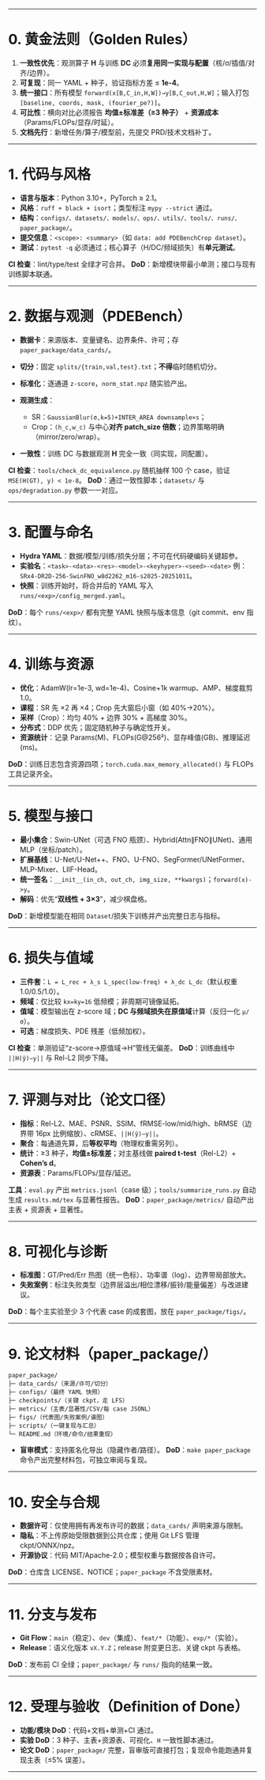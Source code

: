 
---

# 0. 黄金法则（Golden Rules）

1. **一致性优先**：观测算子 **H** 与训练 **DC** 必须**复用同一实现与配置**（核/σ/插值/对齐/边界）。
2. **可复现**：同一 YAML + 种子，验证指标方差 ≤ **1e-4**。
3. **统一接口**：所有模型 `forward(x[B,C_in,H,W])→y[B,C_out,H,W]`；输入打包 `[baseline, coords, mask, (fourier_pe?)]`。
4. **可比性**：横向对比必须报告 **均值±标准差（≥3 种子）** + **资源成本**（Params/FLOPs/显存/时延）。
5. **文档先行**：新增任务/算子/模型前，先提交 PRD/技术文档补丁。

---

# 1. 代码与风格

* **语言与版本**：Python 3.10+，PyTorch ≥ 2.1。
* **风格**：`ruff + black + isort`；类型标注 `mypy --strict` 通过。
* **结构**：`configs/、datasets/、models/、ops/、utils/、tools/、runs/、paper_package/`。
* **提交信息**：`<scope>: <summary>`（如 `data: add PDEBenchCrop dataset`）。
* **测试**：`pytest -q` 必须通过；核心算子（H/DC/频域损失）有**单元测试**。

**CI 检查**：lint/type/test 全绿才可合并。
**DoD**：新增模块带最小单测；接口与现有训练脚本联通。

---

# 2. 数据与观测（PDEBench）

* **数据卡**：来源版本、变量键名、边界条件、许可；存 `paper_package/data_cards/`。
* **切分**：固定 `splits/{train,val,test}.txt`；**不得**临时随机切分。
* **标准化**：逐通道 `z-score`，`norm_stat.npz` 随实验产出。
* **观测生成**：

  * SR：`GaussianBlur(σ,k=5)+INTER_AREA downsample×s`；
  * Crop：`(h_c,w_c)` 与中心**对齐 patch_size 倍数**；边界策略明确（mirror/zero/wrap）。
* **一致性**：训练 DC 与数据观测 **H** 完全一致（同实现，同配置）。

**CI 检查**：`tools/check_dc_equivalence.py` 随机抽样 100 个 case，验证 `MSE(H(GT), y) < 1e-8`。
**DoD**：通过一致性脚本；`datasets/` 与 `ops/degradation.py` 参数一一对应。

---

# 3. 配置与命名

* **Hydra YAML**：数据/模型/训练/损失分层；不可在代码硬编码关键超参。
* **实验名**：`<task>-<data>-<res>-<model>-<keyhyper>-<seed>-<date>`
  例：`SRx4-DR2D-256-SwinFNO_w8d2262_m16-s2025-20251011`。
* **快照**：训练开始时，将合并后的 YAML 写入 `runs/<exp>/config_merged.yaml`。

**DoD**：每个 `runs/<exp>/` 都有完整 YAML 快照与版本信息（git commit、env 指纹）。

---

# 4. 训练与资源

* **优化**：AdamW(lr=1e-3, wd=1e-4)、Cosine+1k warmup、AMP、梯度裁剪 1.0。
* **课程**：SR 先 ×2 再 ×4；Crop 先大窗后小窗（如 40%→20%）。
* **采样**（Crop）：均匀 40% + 边界 30% + 高梯度 30%。
* **分布式**：DDP 优先；固定随机种子与确定性开关。
* **资源统计**：记录 Params(M)、FLOPs(G@256²)、显存峰值(GB)、推理延迟(ms)。

**DoD**：训练日志包含资源四项；`torch.cuda.max_memory_allocated()` 与 FLOPs 工具记录齐全。

---

# 5. 模型与接口

* **最小集合**：Swin-UNet（可选 FNO 瓶颈）、Hybrid(Attn∥FNO∥UNet)、通用 MLP（坐标/patch）。
* **扩展基线**：U-Net/U-Net++、FNO、U-FNO、SegFormer/UNetFormer、MLP-Mixer、LIIF-Head。
* **统一签名**：`__init__(in_ch, out_ch, img_size, **kwargs)`；`forward(x)->y`。
* **解码**：优先“**双线性 + 3×3**”，减少棋盘格。

**DoD**：新增模型能在相同 `Dataset`/损失下训练并产出完整日志与指标。

---

# 6. 损失与值域

* **三件套**：`L = L_rec + λ_s L_spec(low-freq) + λ_dc L_dc`（默认权重 1.0/0.5/1.0）。
* **频域**：仅比较 `kx=ky=16` 低频模；非周期可镜像延拓。
* **值域**：模型输出在 z-score 域；**DC 与频域损失在原值域**计算（反归一化 `μ/σ`）。
* **可选**：梯度损失、PDE 残差（低频加权）。

**CI 检查**：单测验证“z-score→原值域→H”管线无偏差。
**DoD**：训练曲线中 `||H(ŷ)−y||` 与 Rel-L2 同步下降。

---

# 7. 评测与对比（论文口径）

* **指标**：Rel-L2、MAE、PSNR、SSIM、fRMSE-low/mid/high、bRMSE（边界带 16px 比例缩放）、cRMSE、`||H(ŷ)−y||`。
* **聚合**：每通道先算，后**等权平均**（物理权重需另列）。
* **统计**：≥3 种子，**均值±标准差**；对主基线做 **paired t-test**（Rel-L2）+ **Cohen’s d**。
* **资源表**：Params/FLOPs/显存/延迟。

**工具**：`eval.py` 产出 `metrics.jsonl`（case 级）；`tools/summarize_runs.py` 自动生成 `results.md/tex` 与显著性报告。
**DoD**：`paper_package/metrics/` 自动产出主表 + 资源表 + 显著性。

---

# 8. 可视化与诊断

* **标准图**：GT/Pred/Err 热图（统一色标）、功率谱（log）、边界带局部放大。
* **失败案例**：标注失败类型（边界层溢出/相位漂移/振铃/能量偏差）与改进建议。

**DoD**：每个主实验至少 3 个代表 case 的成套图，放在 `paper_package/figs/`。

---

# 9. 论文材料（paper_package/）

```
paper_package/
├─ data_cards/（来源/许可/切分）
├─ configs/（最终 YAML 快照）
├─ checkpoints/（关键 ckpt，走 LFS）
├─ metrics/（主表/显著性/CSV/每 case JSONL）
├─ figs/（代表图/失败案例/谱图）
├─ scripts/（一键复现与汇总）
└─ README.md（环境/命令/结果重现）
```

* **盲审模式**：支持匿名化导出（隐藏作者/路径）。
  **DoD**：`make paper_package` 命令产出完整材料包，可独立审阅与复现。

---

# 10. 安全与合规

* **数据许可**：仅使用拥有再发布许可的数据；`data_cards/` 声明来源与限制。
* **隐私**：不上传原始受限数据到公共仓库；使用 Git LFS 管理 ckpt/ONNX/npz。
* **开源协议**：代码 MIT/Apache-2.0；模型权重与数据按各自许可。

**DoD**：仓库含 LICENSE、NOTICE；`paper_package` 不含受限素材。

---

# 11. 分支与发布

* **Git Flow**：`main`（稳定）、`dev`（集成）、`feat/*`（功能）、`exp/*`（实验）。
* **Release**：语义化版本 `vX.Y.Z`；release 附变更日志、关键 ckpt 与表格。

**DoD**：发布前 CI 全绿；`paper_package/` 与 `runs/` 指向的结果一致。

---

# 12. 受理与验收（Definition of Done）

* **功能/模块 DoD**：代码+文档+单测+CI 通过。
* **实验 DoD**：3 种子、主表+资源表、可视化、`H` 一致性脚本通过。
* **论文 DoD**：`paper_package/` 完整，盲审版可直接打包；复现命令能跑通并复现主表（≤5% 误差）。

---
